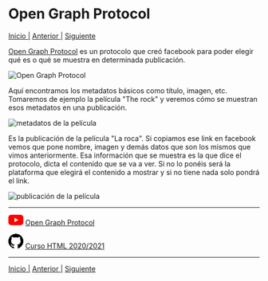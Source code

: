 # Open Graph Protocol

[Inicio |](README.md) [Anterior |](15accesibilidad) [Siguiente](17twitter.md)  


[Open Graph Protocol](https://ogp.me/) es un protocolo que creó facebook para poder elegir qué es o qué se muestra en determinada publicación. 

![Open Graph Protocol](/assets/open/open1.png)


Aquí encontramos los metadatos básicos como título, imagen, etc. Tomaremos de ejemplo la película "The rock" y veremos cómo se muestran esos metadatos en una publicación.  

![metadatos de la película](/assets/open/open2.png)


Es la publicación de la película "La roca". Si copiamos ese link en facebook vemos que pone nombre, imagen y demás datos que son los mismos que vimos anteriormente. Esa información que se muestra es la que dice el protocolo, dicta el contenido que se va a ver. Si no lo ponéis será la plataforma que elegirá el contenido a mostrar y si no tiene nada solo pondrá el link.


![publicación de la película](/assets/open/open3.png)



---

![youtube logo](assets/logos/youtube_logo_30.png) [Open Graph Protocol](https://youtu.be/M_X6H-rrB9A)

![github logo](assets/logos/github_logo_30.png) [Curso HTML 2020/2021](https://github.com/DorianDesings/html-2020-2021)  

---
[Inicio |](README.md) [Anterior |](15accesibilidad.md) [Siguiente](17twitter.md)